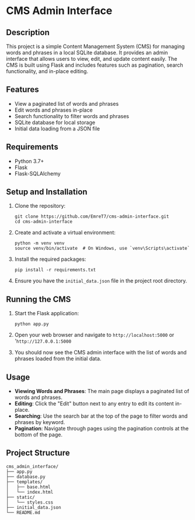# CMS Admin Interface

## Description

This project is a simple Content Management System (CMS) for managing words and phrases in a local SQLite database. It provides an admin interface that allows users to view, edit, and update content easily. The CMS is built using Flask and includes features such as pagination, search functionality, and in-place editing.

## Features

- View a paginated list of words and phrases
- Edit words and phrases in-place
- Search functionality to filter words and phrases
- SQLite database for local storage
- Initial data loading from a JSON file

## Requirements

- Python 3.7+
- Flask
- Flask-SQLAlchemy

## Setup and Installation

1. Clone the repository:
   ```
   git clone https://github.com/EmreT7/cms-admin-interface.git
   cd cms-admin-interface
   ```

2. Create and activate a virtual environment:
   ```
   python -m venv venv
   source venv/bin/activate  # On Windows, use `venv\Scripts\activate`
   ```

3. Install the required packages:
   ```
   pip install -r requirements.txt
   ```

4. Ensure you have the `initial_data.json` file in the project root directory.

## Running the CMS

1. Start the Flask application:
   ```
   python app.py
   ```

2. Open your web browser and navigate to `http://localhost:5000` or '`http://127.0.0.1:5000`

3. You should now see the CMS admin interface with the list of words and phrases loaded from the initial data.

## Usage

- **Viewing Words and Phrases**: The main page displays a paginated list of words and phrases.
- **Editing**: Click the "Edit" button next to any entry to edit its content in-place.
- **Searching**: Use the search bar at the top of the page to filter words and phrases by keyword.
- **Pagination**: Navigate through pages using the pagination controls at the bottom of the page.

## Project Structure

```
cms_admin_interface/
├── app.py
├── database.py
├── templates/
│   ├── base.html
│   └── index.html
├── static/
│   └── styles.css
├── initial_data.json
└── README.md
```

